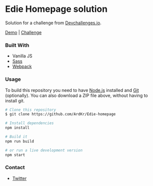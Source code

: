 # Edie Homepage solution

Solution for a challenge from [Devchallenges.io](https://devchallenges.io/).

[Demo](https://edie-homepage-chall.netlify.app/) | [Challenge](https://devchallenges.io/challenges/xobQBuf8zWWmiYMIAZe0)

### Built With

- Vanilla JS
- [Sass](https://sass-lang.com/)
- [Webpack](https://webpack.js.org/)

### Usage

To build this repository you need to have [Node.js](https://nodejs.org/en/) installed and [Git](https://git-scm.com/downloads) (optionally). You can also download a ZIP file above, without having to install git.

```bash
# Clone this repository
$ git clone https://github.com/ArdKr/Edie-homepage

# Install dependencies
npm install

# Build it
npm run build

# or run a live development version
npm start

```

### Contact

- [Twitter](https://twitter.com/ArdKr4)

